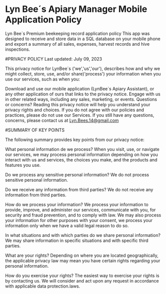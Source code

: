 # Lyn Bee´s Apiary Manager Mobile Application Policy
Lyn Bee´s Premium beekeeping record application policy
This app was designed to receive and store data in a SQL database on your mobile phone and export a summary of all sales, expenses, harvest records and hive inspections.

#PRIVACY POLICY Last updated: July 09, 2023

This privacy notice for LynBee´s ('we','us','our'), describes how and why we might collect, store, use, and/or share)'process') your information when you use our services, such as when you:

Download and use our mobile application (LynBee´s Apiary Assistant), or any other application of ours that links to the privacy notice.
Engage with us in other related ways, including any sales, marketing, or events.
Questions or concerns? Reading this privacy notice will help you understand your privacy rights and choices. If you do not agree with our policies and practices, please do not use our Services. If you still have any questions, concerns, please contact us at Lyn.Bees.14@gmail.com

#SUMMARY OF KEY POINTS

The following summary provides key points from our privacy notice:

What personal information de we process? When you visit, use, or navigate our services, we may process personal information depending on how you interact with us and services, the choices you make, and the products and features you use.

Do we process any sensitive personal information? We do not process sensitive personal information.

Do we receive any information from third parties? We do not receive any information from third parties.

How do we process your information? We process your information to provide, improve, and administer our services, communicate with you, for security and fraud prevention, and to comply with law. We may also process your information for other purposes with your consent, we process your information only when we have a valid legal reason to do so.

In what situations and with which parties do we share personal information? We may share information in specific situations and with specific third parties.

What are your rights? Depending on where you are located geographically, the applicable privacy law may mean you have certain rights regarding your personal information.

How do you exercise your rights? The easiest way to exercise your rights is by contacting us. We will consider and act upon any request in accordance with applicable data protection.laws.
